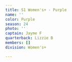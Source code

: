 ```yaml
---
title: S1 Women's+ - Purple
name: ''
color: Purple
season: 24
photo: ''
captain: Jayme F
quarterback: Lizzie B
members: []
division: Women's+

---
```

